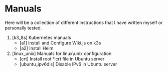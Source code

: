 # Manuals
Here will be a collection of different instructions that I have written myself or personally tested.

1. [k3_8s] Kubernetes manuals
   * [a1] Install and Configure Wiki.js on k3s
   * [a2] Install Helm
2. [linux_unix] Manuals for linux\unix configuration
   * [crt] Install root *.crt file in Ubuntu server
   * [ubuntu_ipv6dis] Disable IPv6 in Ubuntu server

